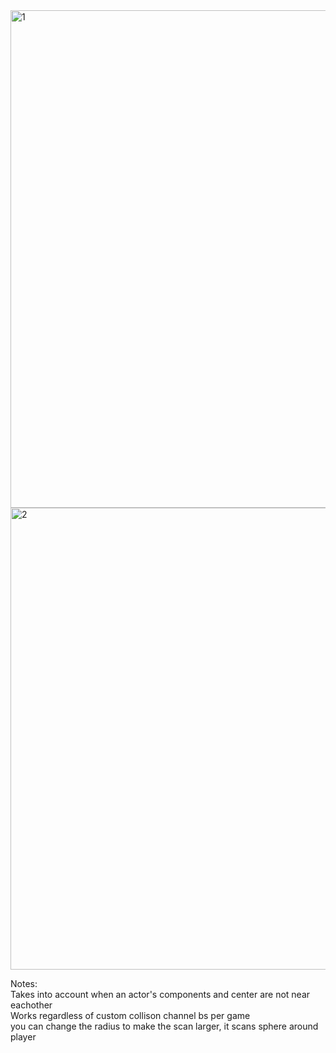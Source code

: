 <img width="1806" height="796" alt="1" src="https://github.com/user-attachments/assets/82ea7cb0-0cc8-4e26-b362-177cf75dd042" />
<img width="1771" height="739" alt="2" src="https://github.com/user-attachments/assets/13b18ccf-22fd-4056-8941-b061ab34ca12" />

Notes:\
Takes into account when an actor's components and center are not near eachother\
Works regardless of custom collison channel bs per game\
you can change the radius to make the scan larger, it scans sphere around player
